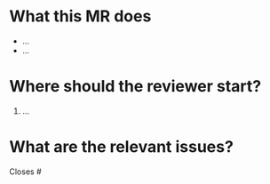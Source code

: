 # What this MR does
* ...
 * ...

# Where should the reviewer start?
1. ...

# What are the relevant issues?
Closes #
